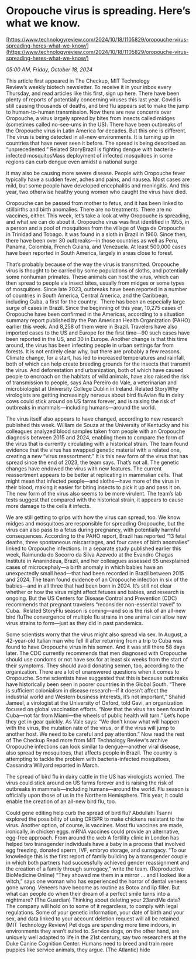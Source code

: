 # Oropouche virus is spreading. Here’s what we know.

[https://www.technologyreview.com/2024/10/18/1105829/oropouche-virus-spreading-heres-what-we-know/](https://www.technologyreview.com/2024/10/18/1105829/oropouche-virus-spreading-heres-what-we-know/)

*05:00 AM, Friday, October 18, 2024*

This article first appeared in The Checkup, MIT Technology Review’s weekly biotech newsletter. To receive it in your inbox every Thursday, and read articles like this first, sign up here. There have been plenty of reports of potentially concerning viruses this last year. Covid is still causing thousands of deaths, and bird flu appears set to make the jump to human-to-human transmission. Now there are new concerns over Oropouche, a virus largely spread by bites from insects called midges (sometimes called no-see-ums in the US).  There have been outbreaks of the Oropouche virus in Latin America for decades. But this one is different. The virus is being detected in all-new environments. It is turning up in countries that have never seen it before. The spread is being described as “unprecedented.” Related StoryBrazil is fighting dengue with bacteria-infected mosquitosMass deployment of infected mosquitoes in some regions can curb dengue even amidst a national surge

It may also be causing more severe disease. People with Oropouche fever typically have a sudden fever, aches and pains, and nausea. Most cases are mild, but some people have developed encephalitis and meningitis. And this year, two otherwise healthy young women who caught the virus have died.

Oropouche can be passed from mother to fetus, and it has been linked to stillbirths and birth anomalies. There are no treatments. There are no vaccines, either. This week, let’s take a look at why Oropouche is spreading, and what we can do about it. Oropouche virus was first identified in 1955, in a person and a pool of mosquitoes from the village of Vega de Oropouche in Trinidad and Tobago. It was found in a sloth in Brazil in 1960. Since then, there have been over 30 outbreaks—in those countries as well as Peru, Panama, Colombia, French Guiana, and Venezuela. At least 500,000 cases have been reported in South America, largely in areas close to forest.

That’s probably because of the way the virus is transmitted. Oropouche virus is thought to be carried by some populations of sloths, and potentially some nonhuman primates. These animals can host the virus, which can then spread to people via insect bites, usually from midges or some types of mosquitoes. Since late 2023, outbreaks have been reported in a number of countries in South America, Central America, and the Caribbean, including Cuba, a first for the country.  There has been an especially large surge of cases in Brazil. Since the beginning of this year, 10,275 cases of Oropouche have been confirmed in the Americas, according to a situation summary report published by the Pan American Health Organization (PAHO) earlier this week. And 8,258 of them were in Brazil. Travelers have also imported cases to the US and Europe for the first time—90 such cases have been reported in the US, and 30 in Europe. Another change is that this time around, the virus has been infecting people in urban settings far from forests. It is not entirely clear why, but there are probably a few reasons. Climate change, for a start, has led to increased temperatures and rainfall, both of which can help create breeding grounds for the insects that transmit the virus. And deforestation and urbanization, both of which have caused people to encroach on the habitats of wild animals, have also raised the risk of transmission to people, says Ana Pereiro do Vale, a veterinarian and microbiologist at University College Dublin in Ireland. Related StoryWhy virologists are getting increasingly nervous about bird fluAvian flu in dairy cows could stick around on US farms forever, and is raising the risk of outbreaks in mammals—including humans—around the world.

The virus itself also appears to have changed, according to new research published this week. William de Souza at the University of Kentucky and his colleagues analyzed blood samples taken from people with an Oropouche diagnosis between 2015 and 2024, enabling them to compare the form of the virus that is currently circulating with a historical strain. The team found evidence that the virus has swapped genetic material with a related one, creating a new “virus reassortment.” It is this new form of the virus that has spread since the end of 2023, the team says. That’s not all. The genetic changes have endowed the virus with new features. The current reassortment appears to be better at replicating in mammalian cells. That might mean that infected people—and sloths—have more of the virus in their blood, making it easier for biting insects to pick it up and pass it on. The new form of the virus also seems to be more virulent. The team’s lab tests suggest that compared with the historical strain, it appears to cause more damage to the cells it infects.

We are still getting to grips with how the virus can spread, too. We know midges and mosquitoes are responsible for spreading Oropouche, but the virus can also pass to a fetus during pregnancy, with potentially harmful consequences. According to the PAHO report, Brazil has reported “13 fetal deaths, three spontaneous miscarriages, and four cases of birth anomalies” linked to Oropouche infections. In a separate study published earlier this week, Raimunda do Socorro da Silva Azevedo at the Evandro Chagas Institute in Ananindeua, Brazil, and her colleagues assessed 65 unexplained cases of microcephaly—a birth anomaly in which babies have an unexpectedly small head—that had been recorded in Brazil between 2015 and 2024. The team found evidence of an Oropouche infection in six of the babies—and in all three that had been born in 2024. It’s still not clear whether or how the virus might affect fetuses and babies, and research is ongoing. But the US Centers for Disease Control and Prevention (CDC) recommends that pregnant travelers “reconsider non-essential travel” to Cuba.  Related StoryFlu season is coming—and so is the risk of an all-new bird fluThe convergence of multiple flu strains in one animal can allow new virus strains to form—just as they did in past pandemics.

Some scientists worry that the virus might also spread via sex. In August, a 42-year-old Italian man who fell ill after returning from a trip to Cuba was found to have Oropouche virus in his semen. And it was still there 58 days later. The CDC currently recommends that men diagnosed with Oropouche should use condoms or not have sex for at least six weeks from the start of their symptoms. They should avoid donating semen, too, according to the organization.  There are a lot of unanswered questions when it comes to Oropouche. Some scientists have suggested that this is because outbreaks have historically been seen in poorer countries in the Global South. “There is sufficient colonialism in disease research—if it doesn’t affect the industrial world and Western business interests, it’s not important,” Shahid Jameel, a virologist at the University of Oxford, told Gavi, an organization focused on global vaccination efforts. “Now that the virus has been found in Cuba—not far from Miami—the wheels of public health will turn.” Let’s hope they get in gear quickly. As Vale says: “We don’t know what will happen with the virus, the mutation rate of the virus, or if the virus will jump to another host. We need to be careful and pay attention.”  Now read the rest of The Checkup Read more from MIT Technology Review's archive Oropouche infections can look similar to dengue—another viral disease, also spread by mosquitoes, that affects people in Brazil. The country is attempting to tackle the problem with bacteria-infected mosquitoes, Cassandra Willyard reported in March.

The spread of bird flu in dairy cattle in the US has virologists worried. The virus could stick around on US farms forever and is raising the risk of outbreaks in mammals—including humans—around the world. Flu season is officially upon those of us in the Northern Hemisphere. This year, it could enable the creation of an all-new bird flu, too.

Could gene editing help curb the spread of bird flu? Abdullahi Tsanni explored the possibility of using CRISPR to make chickens resistant to the virus. Another option, of course, is vaccines. Most flu vaccines are made, ironically, in chicken eggs. mRNA vaccines could provide an alternative, egg-free approach. From around the web A fertility clinic in London has helped two transgender individuals have a baby in a process that involved egg freezing, donated sperm, IVF, embryo storage, and surrogacy. “To our knowledge this is the first report of family building by a transgender couple in which both partners had successfully achieved gender reassignment and the creation of a family through surrogacy,” write the team. (Reproductive BioMedicine Online) “They showed me them in a mirror … and I looked like a witch,” says one woman who has experienced the horror of dental veneers gone wrong. Veneers have become as routine as Botox and lip filler. But what can people do when their dream of a perfect smile turns into a nightmare? (The Guardian) Thinking about deleting your 23andMe data? The company will hold on to some of it regardless, to comply with legal regulations. Some of your genetic information, your date of birth and your sex, and data linked to your account deletion request will all be retained. (MIT Technology Review) Pet dogs are spending more time indoors, in environments they aren’t suited to. Service dogs, on the other hand, are uniquely well adapted to life in the 21st century, say two researchers at the Duke Canine Cognition Center. Humans need to breed and train more puppies like service animals, they argue. (The Atlantic) hide

